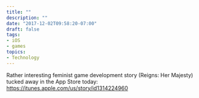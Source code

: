 ```yaml
---
title: ""
description: ""
date: "2017-12-02T09:58:20-07:00"
draft: false
tags:
- iOS
- games
topics:
- Technology
---
```

Rather interesting feminist game development story (Reigns: Her Majesty) tucked away in the App Store today: https://itunes.apple.com/us/story/id1314224960
